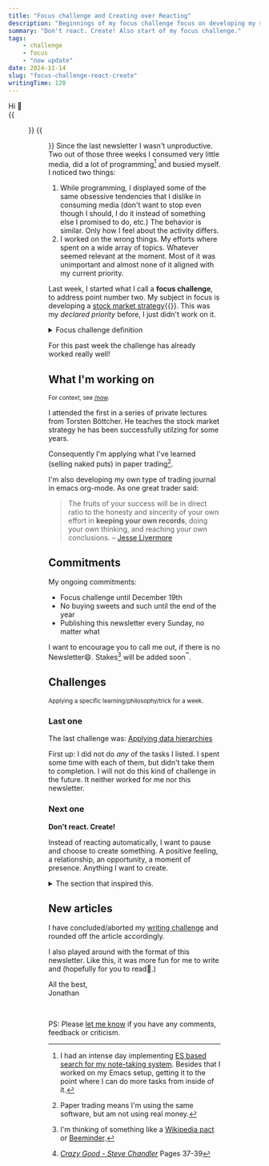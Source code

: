 ```yaml
---
title: "Focus challenge and Creating over Reacting"
description: "Beginnings of my focus challenge focus on developing my stock market strategy. The new weekly challenge is to not react, but to create instead."
summary: "Don't react. Create! Also start of my focus challenge."
tags:
    - challenge
    - focus
    - "now update"
date: 2024-11-14
slug: "focus-challenge-react-create"
writingTime: 120
---
```


Hi :slightly_smiling_face:<br>
{{<figure src="selfie2.jpg" clearClass="true" class="w-9/12 sm:max-w-36 sm:w-auto sm:float-right sm:pl-3 my-0" alt="Me in the forest">}}
{{<figure src="selfie.jpg" clearClass="true" class="w-9/12 sm:max-w-36 sm:w-auto sm:float-right sm:pl-3 my-0" alt="Me in the forest">}}
Since the last newsletter I wasn't unproductive.
Two out of those three weeks I consumed very little media, did a lot of
programming[^prog] and busied myself.
I noticed two things:

[^prog]: I had an intense day implementing [ES based search for my note-taking system](https://github.com/jneidel/org-search).
Besides that I worked on my Emacs setup, getting it to the point where I can
do more tasks from inside of it.

1. While programming, I displayed some of the same obsessive tendencies that
I dislike in consuming media (don't want to stop even though I should, I do
it instead of something else I promised to do, etc.)
The behavior is similar.
Only how I feel about the activity differs.
2. I worked on the wrong things.
My efforts where spent on a wide array of topics.
Whatever seemed relevant at the moment.
Most of it was unimportant and almost none of it aligned with my current
priority.

Last week, I started what I call a **focus challenge**, to address point
number two.
My subject in focus is developing a [stock market strategy](/de/project/börsenstrategie/){{<de>}}.
This was my _declared priority_ before, I just didn't work on it.

<details>
<summary>Focus challenge definition</summary>

I commit to work on a topic (a subject) for a period of time.
The leading principle is: Stay _on-topic_ at all times.
That means any task, project, action, media shall pertain pertain to the
selected topic.
Anything _off-topic_ is to be noted for later without receiving much
attention.

Exceptions apply for established habits, outside work, chores, <abbr title="Time with Friends, Family, Francis (my wife)">FFF</abbr>, etc.

Some applications of this principle:
- I hid all my off-topic projects.
- I only listed to on-topic audiobooks and podcasts.
- I only read on-topic books.
- I only listened to instrumental music.
- I did not process any off-topic notes in my note-taking system.
- I did not make any online purchases.
</details>

For this past week the challenge has already worked really well!

## What I'm working on
<small>For context, see [/now](now).</small>

I attended the first in a series of private lectures from Torsten Böttcher.
He teaches the stock market strategy he has been successfully utilzing for
some years.

Consequently I'm applying what I've learned (selling naked puts) in paper
trading[^paper].

[^paper]: Paper trading means I'm using the same software, but am not using
    real money.

I'm also developing my own type of trading journal in emacs org-mode.
As one great trader said:

> The fruits of your success will be in direct ratio to the honesty and
sincerity of your own effort in **keeping your own records**, doing your own
thinking, and reaching your own conclusions.
> – [Jesse Livermore](https://jesse-livermore.com/)

## Commitments

My ongoing commitments:
- Focus challenge until December 19th
- No buying sweets and such until the end of the year
- Publishing this newsletter every Sunday, no matter what

I want to encourage you to call me out, if there is no Newsletter:smile:.
Stakes[^stakes] will be added soon<sup>:tm:</sup>.
[^stakes]: I'm thinking of something like a [Wikipedia pact](https://www.marcnitzsche.de/wikipedia-pacts/) or [Beeminder](https://www.beeminder.com/).

## Challenges
<small>Applying a specific learning/philosophy/trick for a week.</small>

### Last one

The last challenge was: [Applying data hierarchies](newsletter/9#next-challenge)

First up: I did not do _any_ of the tasks I listed.
I spent some time with each of them, but didn't take them to completion.
I will not do this kind of challenge in the future.
It neither worked for me nor this newsletter.

### Next one

**Don't react. Create!**

Instead of reacting automatically, I want to pause and choose to create
something.
A positive feeling, a relationship, an opportunity, a moment of presence.
Anything I want to create.

<details>
<summary>The section that inspired this.</summary>

Quoting from [<cite>Crazy Good, by Steve Chandler</cite>](https://amzn.to/3Zn9JoQ):
<blockquote>
<h4>This guy needs to be taught a lesson</h4>

I receive a negative, nasty email.

Someone hates me. That’s my first thought.

So then I think revenge. How could I be hated? How can that be? My ego has to be
protected from that, even though I know, deep down, that my ego is, as Ken
Wilber says, kept in existence by a collection of emotional insults. Still. What
would be a clever put-down? How can I humiliate this idiot and show him he
should not be messing with me at this level, words against words?

This guy said he’d purchased one of my very first audio programs and it was
awful. It was worse than awful. My voice was so slow and monotonous he couldn’t
stand it.

“It made me want to kill myself,” he said.

Wow. That’s a heavy criticism.

So . . . How should I defend myself?

I start to compose a reply. I’ll tell him that only idiots want what he
wants—some ranting and raving motivational type guy who spits spittle from a red
face hyped with passion popping out of it. Some raving secular evangelist
selling a speed-rap of monetized passion.

I’ll say my audio is for thoughtful people, so I speak slowly. I’ll tell him I
put a lot of time into my words. I don’t want to insult the listener by sounding
like I’m in a shouting contest. I’ll say if you need to be motivated by the tone
of someone’s voice, by the urgency in their screeching throat, then you are in a
self-induced coma. You are not an awakened human being. Stay away from me or
I’ll have you locked up.

I back away from the keyboard before I send all that.

I see that I’m reacting.

I start to worry about how upset I’ve made myself and how it will impact the
work I have to do. I am now considering cancelling some of my work today. Then
my anger turns from hot to cold. I’ve worn myself out, mentally. I’ve descended
from wired-up to just mildly unraveled. I am slumping in my chair. I re-read his
words.

Then I realize I have a choice. **I don’t have to react** to this guy. **I can do the
opposite.**

If only I can remember the opposite.

**What is the opposite of reacting?** Oh, right! **Creating!** I can create. Reacting
and creating have the exact same letters in them. That helps me remember.

Deep breath. Okay. What do I want to create?

**How about I create a relationship?** Why not shoot for that? I could create a bond
with him, maybe, based on my desire to serve people. Am I shooting for the moon
with that? So what? President Kennedy got a lot of mileage out of shooting for
the moon.

But we’re not off to a good start, this guy and me, I have to acknowledge that.
Am I even sure he’s still alive? He said he felt like killing himself after
listening to me.

I’m sure that was just an expression. Okay. I will see what I can create.

So I write back. I decide to be completely honest.

I say, “Dear Harmon,” (because his name is Harmon) “I hear you. In fact, I agree
with you. My early recordings are just flat out bad. I think the current ones
are getting better, but I could be fooling myself. I have to say I appreciate
people like you who have the courage to reach out and tell me the truth. You are
helping me get better. I am sorry for your negative experience and I want to
make it up to you. If you send me your mailing address, I’ll send my two latest
books to you. You can read those to yourself at your own chosen speed. Thanks
for taking the time to communicate with me.”

This is my response to Harmon. A few days go by and I get an email from him:
“Well, that was unexpected. I must say you take criticism pretty well. Was I too
negative? I do like your books. Did I tell you that? I enjoy reading them.”

I send two books out to him. A relationship is being created. Created! In the
old days I would have just gone with my first reaction.[^p]
</blockquote>

[^p]: [<cite>Crazy Good - Steve Chandler</cite>](https://amzn.to/3Zn9JoQ) Pages 37-39

If you enjoyed this, I'm sure you will enjoy the rest of [<cite>Crazy Good</cite>](https://amzn.to/3Zn9JoQ)
and some of Steve Chandlers other work.
</details>

## New articles

I have concluded/aborted my [writing challenge](project/writing-365) and
rounded off the article accordingly.

I also played around with the format of this newsletter.
Like this, it was more fun for me to write and (hopefully for you to read:slightly_smiling_face:.)


All the best,<br>
Jonathan

<br>

PS: Please [let me know](mailto:newsletter-feedback@jneidel.com) if you have any comments, feedback or criticism.
